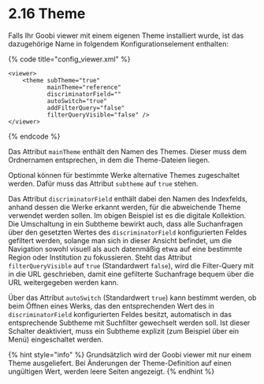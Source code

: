 # 2.16 Theme

Falls Ihr Goobi viewer mit einem eigenen Theme installiert wurde, ist das dazugehörige Name in folgendem Konfigurationselement enthalten:

{% code title="config\_viewer.xml" %}
```markup
<viewer>
    <theme subTheme="true"
           mainTheme="reference"
           discriminatorField=""
           autoSwitch="true"
           addFilterQuery="false"
           filterQueryVisible="false" />
</viewer>
```
{% endcode %}

Das Attribut `mainTheme` enthält den Namen des Themes. Dieser muss dem Ordnernamen entsprechen, in dem die Theme-Dateien liegen.

Optional können für bestimmte Werke alternative Themes zugeschaltet werden. Dafür muss das Attribut `subtheme` auf `true` stehen.

Das Attribut `discriminatorField` enthält dabei den Namen des Indexfelds, anhand dessen die Werke erkannt werden, für die abweichende Theme verwendet werden sollen. Im obigen Beispiel ist es die digitale Kollektion. Die Umschaltung in ein Subtheme bewirkt auch, dass alle Suchanfragen über den gesetzten Wertes des `discriminatorField` konfigurierten Feldes gefiltert werden, solange man sich in dieser Ansicht befindet, um die Navigation sowohl visuell als auch datenmäßig etwa auf eine bestimmte Region oder Institution zu fokussieren. Steht das Attribut `filterQueryVisible` auf `true` \(Standardwert `false`\), wird die Filter-Query mit in die URL geschrieben, damit eine gefilterte Suchanfrage bequem über die URL weitergegeben werden kann.

Über das Attribut `autoSwitch` \(Standardwert `true`\) kann bestimmt werden, ob beim Öffnen eines Werks, das den entsprechenden Wert des in `discriminatorField` konfigurierten Feldes besitzt, automatisch in das entsprechende Subtheme mit Suchfilter gewechselt werden soll. Ist dieser Schalter deaktiviert, muss ein Subtheme explizit \(zum Beispiel über ein Menü\) eingeschaltet werden.

{% hint style="info" %}
Grundsätzlich wird der Goobi viewer mit nur einem Theme ausgeliefert. Bei Änderungen der Theme-Definition auf einen ungültigen Wert, werden leere Seiten angezeigt.
{% endhint %}

